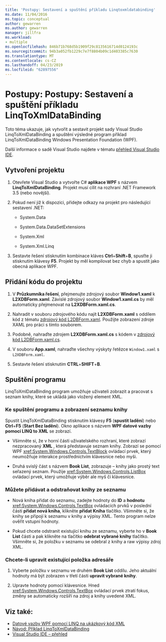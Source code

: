 ```yaml
---
title: 'Postupy: Sestavení a spuštění příkladu Linqtoxmldatabinding'
ms.date: 11/04/2016
ms.topic: conceptual
author: gewarren
ms.author: gewarren
manager: jillfra
ms.workload:
- multiple
ms.openlocfilehash: 846b71b768d5b1909f29c8135616714d0124193c
ms.sourcegitcommit: 94b3a052fb1229c7e7f8804b09c1d403385c7630
ms.translationtype: MT
ms.contentlocale: cs-CZ
ms.lasthandoff: 04/23/2019
ms.locfileid: "62897556"
---
```

# <a name="how-to-build-and-run-the-linqtoxmldatabinding-example"></a>Postupy: Postupy: Sestavení a spuštění příkladu LinqToXmlDataBinding

Toto téma ukazuje, jak vytvořit a sestavit projekt sady Visual Studio LinqToXmlDataBinding a spuštění výsledné program příklad LinqToXmlDataBinding Windows Presentation Foundation (WPF).

Další informace o sadě Visual Studio najdete v tématu [přehled Visual Studio IDE](../get-started/visual-studio-ide.md).

## <a name="create-the-project"></a>Vytvoření projektu

1. Otevřete Visual Studio a vytvořte C# **aplikace WPF** s názvem **LinqToXmlDataBinding**. Projekt musí cílit na rozhraní .NET Framework 3.5 (nebo novější).

1. Pokud není již k dispozici, přidejte odkazy na projekt pro následující sestavení .NET:

    - System.Data

    - System.Data.DataSetExtensions

    - System.Xml

    - System.Xml.Linq

1. Sestavte řešení stisknutím kombinace kláves **Ctrl**+**Shift**+**B**, spusťte ji stisknutím klávesy **F5**. Projekt by měl kompilovat bez chyb a spustit jako obecná aplikace WPF.

## <a name="add-code-to-the-project"></a>Přidání kódu do projektu

1. V **Průzkumníka řešení**, přejmenujte zdrojový soubor **Window1.xaml** k **L2XDBForm.xaml**. Závislé zdrojový soubor **Window1.xaml.cs** by měl automaticky přejmenovat na **L2XDBForm.xaml.cs**.

1. Nahradit v souboru zdrojového kódu najít **L2XDBForm.xaml** s oddílem kód z tématu [zdrojový kód L2DBForm.xaml](../designers/l2dbform-xaml-source-code.md). Použijte zobrazení zdroje XAML pro práci s tímto souborem.

1. Podobně, nahraďte zdrojem **L2XDBForm.xaml.cs** s kódem v [zdrojový kód L2DBForm.xaml.cs](../designers/l2dbform-xaml-cs-source-code.md).

1. V souboru **App.xaml**, nahraďte všechny výskyty řetězce `Window1.xaml` s `L2XDBForm.xaml`.

1. Sestavte řešení stisknutím **CTRL**+**SHIFT**+**B**.

## <a name="run-the-program"></a>Spuštění programu

LinqToXmlDataBinding program umožňuje uživateli zobrazit a pracovat s seznam knihy, které se ukládá jako vložený element XML.

### <a name="to-run-the-program-and-view-the-book-list"></a>Ke spuštění programu a zobrazení seznamu knihy

Spustit LinqToXmlDataBinding stisknutím klávesy **F5** (**spustit ladění**) nebo **Ctrl**+**F5** (**Start Bez ladění**). Okno aplikace s názvem **WPF datové vazby pomocí LINQ to XML** se zobrazí.

- Všimněte si, že v horní části uživatelského rozhraní, které zobrazí nezpracovaný **XML** , která představuje seznam knihy. Zobrazí se pomocí WPF <xref:System.Windows.Controls.TextBlock> ovládací prvek, který neumožňuje interakce prostřednictvím klávesnice nebo myši.

- Druhá svislý část s názvem **Book List**, zobrazuje – knihy jako prostý text seřazený seznam. Použije <xref:System.Windows.Controls.ListBox> ovládací prvek, který umožňuje výběr ale myš či klávesnice.

### <a name="to-add-and-delete-books-from-the-list"></a>Můžete přidávat a odstraňovat knihy ze seznamu

- Nová kniha přidat do seznamu, zadejte hodnoty do **ID** a **hodnotu** <xref:System.Windows.Controls.TextBox> ovládacích prvků v poslední části **přidat nová kniha**, klikněte **přidat Kniha** tlačítko. Všimněte si, že knihy se připojí k seznamu v knihy a výpisy XML. Tento program nelze ověřit vstupní hodnoty.

- Pokud chcete odstranit existující knihu ze seznamu, vyberte ho v **Book List** části a pak klikněte na tlačítko **odebrat vybrané knihy** tlačítko. Všimněte si, že položku v seznamu se odebral z knihy a raw výpisy zdroj XML.

### <a name="to-edit-an-existing-book-entry"></a>Chcete-li upravit existující položka adresáře

1. Vyberte položku v seznamu ve druhém **Book List** oddílu. Jeho aktuální hodnoty má být zobrazen v třetí části **upravit vybrané knihy**.

1. Upravte hodnoty pomocí klávesnice. Hned <xref:System.Windows.Controls.TextBox> ovládací prvek ztratí fokus, změny se automaticky rozšíří na zdroj a knihy uvedené XML.

## <a name="see-also"></a>Viz také:

- [Datové vazby WPF pomocí LINQ na ukázkový kód XML](../designers/wpf-data-binding-using-linq-to-xml-example.md)
- [Návod: Příklad LinqToXmlDataBinding](../designers/walkthrough-linqtoxmldatabinding-example.md)
- [Visual Studio IDE – přehled](../get-started/visual-studio-ide.md)